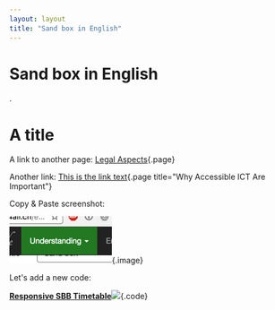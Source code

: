 ```yaml
---
layout: layout
title: "Sand box in English"
---
```


# Sand box in English

.

# A title

A link to another page: [Legal Aspects](/background--understanding-ict-accessibility/legal-aspects){.page}

Another link: [This is the link text](/background--understanding-ict-accessibility/why-accessible-ict-are-important){.page title="Why Accessible ICT Are Important"}

Copy & Paste screenshot:

![A cool screenshot!](_media/a-cool-screenshot.png){.image}

Let's add a new code:

[**Responsive SBB Timetable**![](https://s3-us-west-2.amazonaws.com/i.cdpn.io/81089.ayNJMK.small.21ca8e8b-b4ee-44f9-8d28-35dc2f5caea8.png)](https://codepen.io/jmuheim/pen/ayNJMK){.code}